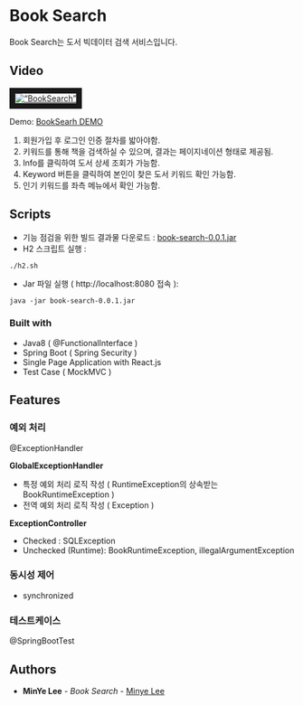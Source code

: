 # Book Search

Book Search는 도서 빅데이터 검색 서비스입니다.  

## Video

<a href="http://www.youtube.com/watch?feature=player_embedded&v=WU8tigrcLtg
" target="_blank"><img src="http://img.youtube.com/vi/WU8tigrcLtg/0.jpg" 
alt=“BookSearch” width=“1024” height=“768” border="10" /></a>

Demo: [BookSearh DEMO](https://youtu.be/WU8tigrcLtg)<br/>
1. 회원가입 후 로그인 인증 절차를 밟아야함.
2. 키워드를 통해 책을 검색하실 수 있으며, 결과는 페이지네이션 형태로 제공됨.
3. Info를 클릭하여 도서 상세 조회가 가능함.
4. Keyword 버튼을 클릭하여 본인이 찾은 도서 키워드 확인 가능함.
5. 인기 키워드를 좌측 메뉴에서 확인 가능함.



## Scripts
+ 기능 점검을 위한 빌드 결과물 다운로드 : 
 <a href="https://drive.google.com/file/d/1ppqOa_Qj70uD5FYFfrTZgdQuE0liDemO/view?usp=sharing" target="blank">book-search-0.0.1.jar</a><br/>
+ H2 스크립트 실행 : 
```
./h2.sh
```
+ Jar 파일 실행 ( http://localhost:8080 접속 ): 
```
java -jar book-search-0.0.1.jar
```

### Built with

* Java8 ( @FunctionalInterface )
* Spring Boot ( Spring Security )
* Single Page Application with React.js 
* Test Case ( MockMVC )


## Features

### 예외 처리</br>
@ExceptionHandler 

**GlobalExceptionHandler** 
* 특정 예외 처리 로직 작성 ( RuntimeException의 상속받는 BookRuntimeException )
* 전역 예외 처리 로직 작성 ( Exception )

**ExceptionController**
* Checked : SQLException
* Unchecked (Runtime): BookRuntimeException, illegalArgumentException

### 동시성 제어</br>
* synchronized

### 테스트케이스</br>
@SpringBootTest 


## Authors

* **MinYe Lee** - *Book Search* - [Minye Lee](https://github.com/MinyeLee)


